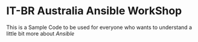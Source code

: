 #  IT-BR Australia Ansible WorkShop 


This is a Sample Code to be used for everyone who wants to understand a little bit more about *_Ansible_*

